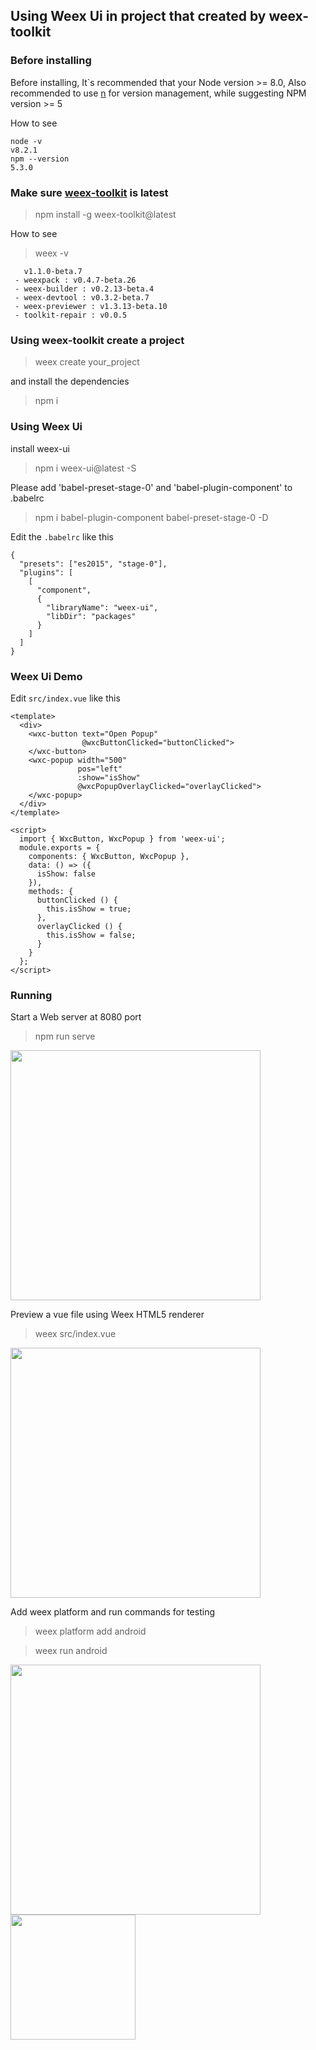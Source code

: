 ## Using Weex Ui in project that created by weex-toolkit

### Before installing

Before installing, It`s recommended that your Node version >= 8.0, Also recommended to use [n](https://github.com/tj/n) for version management, while suggesting NPM version >= 5

How to see

```
node -v
v8.2.1
npm --version
5.3.0
```

### Make sure [weex-toolkit](https://github.com/weexteam/weex-toolkit) is latest

> npm install -g weex-toolkit@latest

How to see

> weex -v

```
   v1.1.0-beta.7
 - weexpack : v0.4.7-beta.26
 - weex-builder : v0.2.13-beta.4
 - weex-devtool : v0.3.2-beta.7
 - weex-previewer : v1.3.13-beta.10
 - toolkit-repair : v0.0.5
```

### Using weex-toolkit create a project

> weex create your_project

and install the dependencies

> npm i 

### Using Weex Ui

install weex-ui

>npm i weex-ui@latest -S

Please add 'babel-preset-stage-0' and 'babel-plugin-component' to .babelrc

> npm i babel-plugin-component babel-preset-stage-0  -D

Edit the `.babelrc` like this

```
{
  "presets": ["es2015", "stage-0"],
  "plugins": [
    [
      "component",
      {
        "libraryName": "weex-ui",
        "libDir": "packages"
      }
    ]
  ]
}
```

### Weex Ui Demo
Edit `src/index.vue` like this

```vue
<template>
  <div>
    <wxc-button text="Open Popup"
                @wxcButtonClicked="buttonClicked">
    </wxc-button>
    <wxc-popup width="500"
               pos="left"
               :show="isShow"
               @wxcPopupOverlayClicked="overlayClicked">
    </wxc-popup>
  </div>
</template>

<script>
  import { WxcButton, WxcPopup } from 'weex-ui';
  module.exports = {
    components: { WxcButton, WxcPopup },
    data: () => ({
      isShow: false
    }),
    methods: {
      buttonClicked () {
        this.isShow = true;
      },
      overlayClicked () {
        this.isShow = false;
      }
    }
  };
</script>
```

### Running

Start a Web server at 8080 port

> npm run serve

<img src="https://img.alicdn.com/tfs/TB16db4hlTH8KJjy0FiXXcRsXXa-1920-1080.gif" width="400"/>

Preview a vue file using Weex HTML5 renderer

> weex src/index.vue

<img src="https://img.alicdn.com/tfs/TB1QYEMhfDH8KJjy1XcXXcpdXXa-1672-824.png" width=400/>

Add weex platform and run commands for testing

> weex platform add android
   
> weex run android

<img src="https://img.alicdn.com/tfs/TB1cqothcjI8KJjSsppXXXbyVXa-1620-892.png" width="400"/>    <img src="https://img.alicdn.com/tfs/TB1hq3xhgnH8KJjSspcXXb3QFXa-890-438.png" width="200" />
